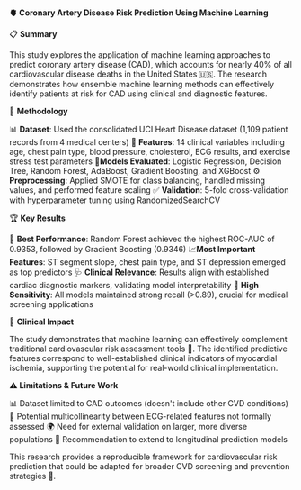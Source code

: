 **🫀 Coronary Artery Disease Risk Prediction Using Machine Learning**


📋 **Summary**

This study explores the application of machine learning approaches to predict coronary artery disease (CAD), which accounts for nearly 40% of all cardiovascular disease deaths in the United States 🇺🇸. The research demonstrates how ensemble machine learning methods can effectively identify patients at risk for CAD using clinical and diagnostic features.


🔬 **Methodology**

📊 **Dataset**: Used the consolidated UCI Heart Disease dataset (1,109 patient records from 4 medical centers)
🎯 **Features**: 14 clinical variables including age, chest pain type, blood pressure, cholesterol, ECG results, and exercise stress test parameters
🤖**Models Evaluated**: Logistic Regression, Decision Tree, Random Forest, AdaBoost, Gradient Boosting, and XGBoost
⚙️ **Preprocessing**: Applied SMOTE for class balancing, handled missing values, and performed feature scaling
✅ **Validation**: 5-fold cross-validation with hyperparameter tuning using RandomizedSearchCV

🏆 **Key Results**

🥇 **Best Performance**: Random Forest achieved the highest ROC-AUC of 0.9353, followed by Gradient Boosting (0.9346)
📈**Most Important Features**: ST segment slope, chest pain type, and ST depression emerged as top predictors
🩺 **Clinical Relevance**: Results align with established cardiac diagnostic markers, validating model interpretability
🎯 **High Sensitivity**: All models maintained strong recall (>0.89), crucial for medical screening applications


🏥 **Clinical Impact**

The study demonstrates that machine learning can effectively complement traditional cardiovascular risk assessment tools 💊. The identified predictive features correspond to well-established clinical indicators of myocardial ischemia, supporting the potential for real-world clinical implementation.


**⚠️ Limitations & Future Work** 

📊 Dataset limited to CAD outcomes (doesn't include other CVD conditions)
🔗 Potential multicollinearity between ECG-related features not formally assessed
🌍 Need for external validation on larger, more diverse populations
🔮 Recommendation to extend to longitudinal prediction models

This research provides a reproducible framework for cardiovascular risk prediction that could be adapted for broader CVD screening and prevention strategies 🚀.
